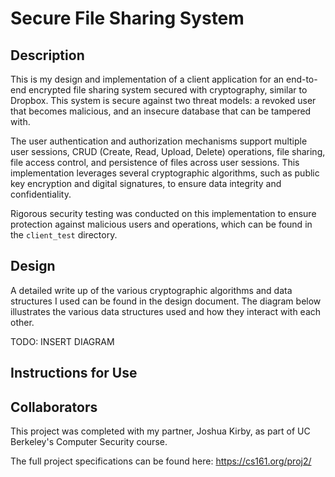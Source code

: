 # Secure File Sharing System

## Description 

This is my design and implementation of a client application for an end-to-end encrypted file sharing system secured with cryptography, similar to Dropbox. This system is secure against two threat models: a revoked user that becomes malicious, and an insecure database that can be tampered with.

The user authentication and authorization mechanisms support multiple user sessions, CRUD (Create, Read, Upload, Delete) operations, file sharing, file access control, and persistence of files across user sessions. This implementation leverages several cryptographic algorithms, such as public key encryption and digital signatures, to ensure data integrity and confidentiality. 

Rigorous security testing was conducted on this implementation to ensure protection against malicious users and operations, which can be found in the `client_test` directory.

## Design 

A detailed write up of the various cryptographic algorithms and data structures I used can be found in the design document. The diagram below illustrates the various data structures used and how they interact with each other.

TODO: INSERT DIAGRAM      

## Instructions for Use

## Collaborators

This project was completed with my partner, Joshua Kirby, as part of UC Berkeley's Computer Security course.

The full project specifications can be found here: https://cs161.org/proj2/
